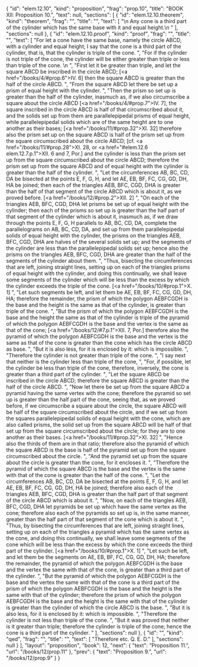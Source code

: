 {
  "id": "elem.12.10",
  "kind": "proposition",
  "frag": "prop.10",
  "title": "BOOK XII: Proposition 10.",
  "text": null,
  "sections": [
    {
      "id": "elem.12.10.theorem",
      "kind": "theorem",
      "frag": "",
      "title": "",
      "text": [
        "\n       Any cone is a third part of the cylinder which has the same base with it and equal height.\n      "
      ],
      "sections": null
    },
    {
      "id": "elem.12.10.proof",
      "kind": "proof",
      "frag": "",
      "title": "",
      "text": [
        "For let a cone have the same base, namely the circle ABCD, with a cylinder and equal height; I say that the cone is a third part of the cylinder, that is, that the cylinder is triple of the cone. ",
        "For if the cylinder is not triple of the cone, the cylinder will be either greater than triple or less than triple of the cone. \n      ",
        "First let it be greater than triple, and let the square ABCD be inscribed in the circle ABCD; [<a href=\"/books/4/#prop.6\">IV. 6</a>] then the square ABCD is greater than the half of the circle ABCD. ",
        "From the square ABCD let there be set up a prism of equal height with the cylinder. ",
        "Then the prism so set up is greater than the half of the cylinder, inasmuch as, if we also circumscribe a square about the circle ABCD [<a href=\"/books/4/#prop.7\">IV. 7</a>], the square inscribed in the circle ABCD is half of that circumscribed about it, and the solids set up from them are parallelepipedal prisms of equal height, while parallelepipedal solids which are of the same height are to one another as their bases; [<a href=\"/books/11/#prop.32\">XI. 32</a>] therefore also the prism set up on the square ABCD is half of the prism set up from the square circumscribed about the circle ABCD; [cf. <a href=\"/books/11/#prop.28\">XI. 28</a>, or <a href=\"#elem.12.6 elem.12.7.p.1\">XII. 6 and 7, Por.</a>] and the cylinder is less than the prism set up from the square circumscribed about the circle ABCD; therefore the prism set up from the square ABCD and of equal height with the cylinder is greater than the half of the cylinder. ",
        "Let the circumferences AB, BC, CD, DA be bisected at the points E, F, G, H, and let AE, EB, BF, FC, CG, GD, DH, HA be joined; then each of the triangles AEB, BFC, CGD, DHA is greater than the half of that segment of the circle ABCD which is about it, as we proved before. [<a href=\"/books/12/#prop.2\">XII. 2</a>] ",
        "On each of the triangles AEB, BFC, CGD, DHA let prisms be set up of equal height with the cylinder; then each of the prisms so set up is greater than the half part of that segment of the cylinder which is about it, inasmuch as, if we draw through the points E, F, G, H parallels to AB, BC, CD, DA, complete the parallelograms on AB, BC, CD, DA, and set up from them parallelepipedal solids of equal height with the cylinder, the prisms on the triangles AEB, BFC, CGD, DHA are halves of the several solids set up; and the segments of the cylinder are less than the parallelepipedal solids set up; hence also the prisms on the triangles AEB, BFC, CGD, DHA are greater than the half of the segments of the cylinder about them. ",
        "Thus, bisecting the circumferences that are left, joining straight lines, setting up on each of the triangles prisms of equal height with the cylinder, and doing this continually, we shall leave some segments of the cylinder which will be less than the excess by which the cylinder exceeds the triple of the cone. [<a href=\"/books/10/#prop.1\">X. 1</a>] ",
        "Let such segments be left, and let them be AE, EB, BF, FC, CG, GD, DH, HA; therefore the remainder, the prism of which the polygon AEBFCGDH is the base and the height is the same as that of the cylinder, is greater than triple of the cone. ",
        "But the prism of which the polygon AEBFCGDH is the base and the height the same as that of the cylinder is triple of the pyramid of which the polygon AEBFCGDH is the base and the vertex is the same as that of the cone; [<a href=\"/books/12/#7.p.1\">XII. 7, Por.</a>] therefore also the pyramid of which the polygon AEBFCGDH is the base and the vertex is the same as that of the cone is greater than the cone which has the circle ABCD as base. ",
        "But it is also less, for it is enclosed by it: which is impossible. ",
        "Therefore the cylinder is not greater than triple of the cone. ",
        "I say next that neither is the cylinder less than triple of the cone, ",
        "For, if possible, let the cylinder be less than triple of the cone, therefore, inversely, the cone is greater than a third part of the cylinder. ",
        "Let the square ABCD be inscribed in the circle ABCD; therefore the square ABCD is greater than the half of the circle ABCD. ",
        "Now let there be set up from the square ABCD a pyramid having the same vertex with the cone; therefore the pyramid so set up is greater than the half part of the cone, seeing that, as we proved before, if we circumscribe a square about the circle, the square ABCD will be half of the square circumscribed about the circle, and if we set up from the squares parallelepipedal solids of equal height with the cone, which are also called prisms, the solid set up from the square ABCD will be half of that set up from the square circumscribed about the circle; for they are to one another as their bases. [<a href=\"/books/11/#prop.32\">XI. 32</a>] ",
        "Hence also the thirds of them are in that ratio; therefore also the pyramid of which the square ABCD is the base is half of the pyramid set up from the square circumscribed about the circle. ",
        "And the pyramid set up from the square about the circle is greater than the cone, for it encloses it. ",
        "Therefore the pyramid of which the square ABCD is the base and the vertex is the same with that of the cone is greater than the half of the cone. ",
        "Let the circumferences AB, BC, CD, DA be bisected at the points E, F, G, H, and let AE, EB, BF, FC, CG, GD, DH, HA be joined; therefore also each of the triangles AEB, BFC, CGD, DHA is greater than the half part of that segment of the circle ABCD which is about it. ",
        "Now, on each of the triangles AEB, BFC, CGD, DHA let pyramids be set up which have the same vertex as the cone; therefore also each of the pyramids so set up is, in the same manner, greater than the half part of that segment of the cone which is about it. ",
        "Thus, by bisecting the circumferences that are left, joining straight lines, setting up on each of the triangles a pyramid which has the same vertex as the cone, and doing this continually, we shall leave some segments of the cone which will be less than the excess by which the cone exceeds the third part of the cylinder. [<a href=\"/books/10/#prop.1\">X. 1</a>] ",
        "Let such be left, and let them be the segments on AE, EB, BF, FC, CG, GD, DH, HA; therefore the remainder, the pyramid of which the polygon AEBFCGDH is the base and the vertex the same with that of the cone, is greater than a third part of the cylinder. ",
        "But the pyramid of which the polygon AEBFCGDH is the base and the vertex the same with that of the cone is a third part of the prism of which the polygon AEBFCGDH is the base and the height is the same with that of the cylinder; therefore the prism of which the polygon AEBFCGDH is the base and the height is the same with that of the cylinder is greater than the cylinder of which the circle ABCD is the base. ",
        "But it is also less, for it is enclosed by it: which is impossible. ",
        "Therefore the cylinder is not less than triple of the cone. ",
        "But it was proved that neither is it greater than triple; therefore the cylinder is triple of the cone; hence the cone is a third part of the cylinder. "
      ],
      "sections": null
    },
    {
      "id": "",
      "kind": "qed",
      "frag": "",
      "title": "",
      "text": [
        "Therefore etc. Q. E. D."
      ],
      "sections": null
    }
  ],
  "layout": "proposition",
  "book": 12,
  "next": {
    "text": "Proposition 11.",
    "url": "/books/12/prop.11"
  },
  "prev": {
    "text": "Proposition 9.",
    "url": "/books/12/prop.9"
  }
}
